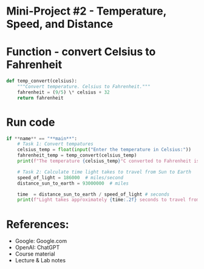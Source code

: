 # Mini-Project #2 - Temperature, Speed, and Distance

# Function - convert Celsius to Fahrenheit
```python
def temp_convert(celsius): 
    """Convert temperature. Celsius to Fahrenheit.""" 
    fahrenheit = (9/5) \* celsius + 32 
    return fahrenheit
```

# Run code
```python
if **name** == "**main**": 
    # Task 1: Convert tempatures 
    celsius_temp = float(input("Enter the temperature in Celsius:")) 
    fahrenheit_temp = temp_convert(celsius_temp) 
    print(f"The temperature {celsius_temp}°C converted to Fahrenheit is {fahrenheit_temp}°F.")

    # Task 2: Calculate time light takes to travel from Sun to Earth
    speed_of_light = 186000  # miles/second
    distance_sun_to_earth = 93000000  # miles

    time  = distance_sun_to_earth / speed_of_light # seconds
    print(f"Light takes approximately {time:.2f} seconds to travel from the Sun to Earth.")
```
# References:
- Google: Google.com 
- OpenAI: ChatGPT 
- Course material 
- Lecture & Lab notes 
